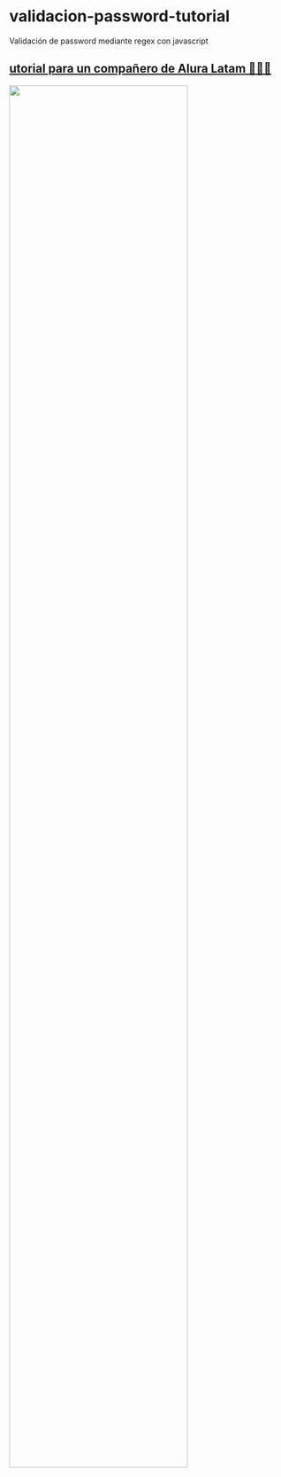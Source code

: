 # validacion-password-tutorial
Validación de password mediante regex con javascript

## [utorial para un compañero de Alura Latam 🔗👈🏻](https://www.youtube.com/watch?v=4p1DyQLg5s8&list=PLU7AGreFiX-G0y_3UcLfNrkTq-NTnYnol&index=2)


[<img src="https://github.com/SofiDevO/validacion-password-tutorial/assets/102200061/79da48cf-995e-4d16-ae84-7675982ea8c7" width="80%">](https://www.youtube.com/watch?v=4p1DyQLg5s8&list=PLU7AGreFiX-G0y_3UcLfNrkTq-NTnYnol&index=2)


